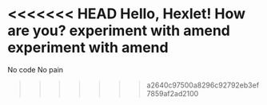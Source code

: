 <<<<<<< HEAD
Hello, Hexlet! How are you?
experiment with amend
experiment with amend
=======
No code No pain
>>>>>>> a2640c97500a8296c92792eb3ef7859af2ad2100
